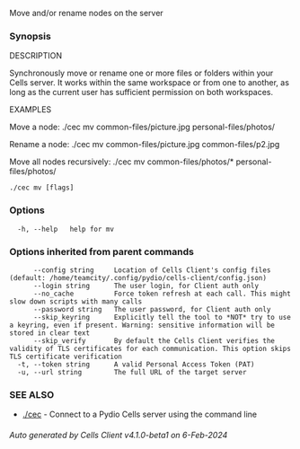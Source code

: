 Move and/or rename nodes on the server

### Synopsis


DESCRIPTION
	
  Synchronously move or rename one or more files or folders within your Cells server.
  It works within the same workspace or from one to another, as long as
  the current user has sufficient permission on both workspaces.

EXAMPLES

  Move a node:
  ./cec mv common-files/picture.jpg personal-files/photos/

  Rename a node:
  ./cec mv common-files/picture.jpg common-files/p2.jpg

  Move all nodes recursively:
  ./cec mv common-files/photos/* personal-files/photos/


```
./cec mv [flags]
```

### Options

```
  -h, --help   help for mv
```

### Options inherited from parent commands

```
      --config string     Location of Cells Client's config files (default: /home/teamcity/.config/pydio/cells-client/config.json)
      --login string      The user login, for Client auth only
      --no_cache          Force token refresh at each call. This might slow down scripts with many calls
      --password string   The user password, for Client auth only
      --skip_keyring      Explicitly tell the tool to *NOT* try to use a keyring, even if present. Warning: sensitive information will be stored in clear text
      --skip_verify       By default the Cells Client verifies the validity of TLS certificates for each communication. This option skips TLS certificate verification
  -t, --token string      A valid Personal Access Token (PAT)
  -u, --url string        The full URL of the target server
```

### SEE ALSO

* [./cec](./cec)	 - Connect to a Pydio Cells server using the command line

###### Auto generated by Cells Client v4.1.0-beta1 on 6-Feb-2024
